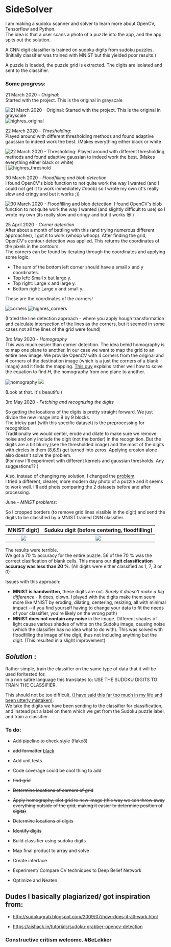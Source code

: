 # SideSolver
I am making a sudoku scanner and solver to learn more about OpenCV, Tensorflow and Python.  
The idea is that a user scans a photo of a puzzle into the app, and the app spits out the solution.


A CNN digit classifier is trained on sudoku digits from sudoku puzzles. (Initially classifier was trained with MNIST but this yielded poor results.)

A puzzle is loaded, the puzzle grid is extracted. The digits are isolated and sent to the classifier.

### Some progress:


21 March 2020 - *Original*:  
Started with the project. This is the original in grayscale

![21 March 2020 - *Original*: Started with the project. This is the original in grayscale](progress/original.png) ![highres_original](progress/highres_original.png)

22 March 2020 - *Thresholding*:  
Played around with different thresholding methods and found adaptive gaussian to indeed work the best. (Makes everything either black or white

![22 March 2020 - *Thresholding*: Played around with different thresholding methods and found adaptive gaussian to indeed work the best. (Makes everything either black or white)](progress/thresholded.png) | ![highres_threshold](progress/highres_threshold.png)


30 March 2020 - *Floodfilling and blob detection*  
I found OpenCV's blob function to not quite work the way I wanted (and I could not get it to work immediately #noob) so I wrote my own (it's really slow and cringy and but it works ;))

![30 March 2020 - *Floodfilling and blob detection*: I found OpenCV's blob function to not quite work the way I wanted (and slightly difficult to use) so I wrote my own (its really slow and cringy and but it works :sunglasses: )](progress/grid.png)  


25 April 2020 - *Corner detection*  
After about a month of battling with this (and trying numerous different approaches), I got it to work (whoop whoop). After finding the grid, OpenCV's contour detection was applied. This returns the coordinates of the pixels in the contours.   
The corners can be found by iterating through the coordinates and applying some logic.    

- The sum of the bottom left corner should have a small x and y coordinates.  
- Top left: Small x but large y.  
- Top right: Large x and large y.  
- Bottom right: Large x and small y.  

These are the coordinates of the corners!

![corners](progress/corners_original.png) ![highres_corners](progress/highres_color_corners.png)

(I tried the line detection approach - where you apply hough transformation and calculate intersection of the lines as the corners, but it seemed in some cases not all the lines of the grid were found)  


3rd May 2020 - *Homography*  
This was much easier than corner detection. The idea behid homography is to map one plane to another. In our case we want to map the grid to an entire new image. We provide OpenCV with 4 corners from the original and 4 corners of the destination image (which is a just the corners of a blank image) and it finds the mapping. [This guy](https://www.learnopencv.com/image-alignment-feature-based-using-opencv-c-python) explains rather well how to solve the equation to find *H*, the homography from one plane to another.  

![homography](progress/applied_homography.png) ![](progress/highres_homography.png)  

(Look at that. It's beautiful)  


3rd May 2020 - *Fetching and recognizing the digits*  

So getting the locations of the digits is pretty straight forward. We just divide the new image into 9 by 9 blocks.  
The tricky part (with this specific dataset) is the preprocessing for recognition.  
Traditionally we would center, erode and dilate to make sure we remove noise and only include the digit (not the border) in the recognition. But the digits are a bit blurry,(see the thresholded image) and the most of the digits with circles in them (8,6,9) get turned into zeros. Applying erosion alone also doesn't solve the problem.  
(For now I'll experiment with different kernels and gaussian thresholds. Any suggestions?? )  

Also, instead of changing my solution, I changed the [problem](https://wimdecoach.nl/korte-ondersteuning/the-problem-is-not-the-problem).  
I tried a different, clearer, more modern day photo of a puzzle and it seems to work well. I'll add phots comparing the 2 datasets before and after processing.

June - *MNIST problems*:

So I cropped borders (to remove grid lines vissible in the digit) and send the digits to be classified by a MNIST trained CNN classifier.  


MNIST digit]             |  Suduku digit (before centering, floodfilling)
:-------------------------:|:-------------------------:
![](progress/1mnist.png)  |  ![](progress/Figure_1.png)

The results were terrible.  
We got a 70 % accuracy for the entire puzzle. 56 of the 70 % was the correct clasification of blank cells. This means our **digit classification accuracy was less than 20 %**. (All digits were either classified as 1, 7, 3 or 0) 

Issues with this approach:   

- **MNIST is handwritten**, these digits are not.  *Surely it doesn't make a big difference*  - It does, clown. I played with the digits make them seem more like MNIST by eroding, dilating, centering, resizing, all with minimal impact --if you find yourself having to change your data to fit the needs of your classifier, you're likely on the wrong path)    
- **MNIST does not contain any noise** in the image. Different shades of light cause various shades of white on the Sudoku image, causing noise (which the classifier has no idea what to do with).  This was solved with floodfilling the image of the digit, thus not including anything but the digit. (This resulted in a slight improvement)  

## *Solution* :  

Rather simple, train the classifier on the same type of data that it will be used for/tested for.  
In a non satire language this translates to: USE THE SUDOKU DIGITS TO TRAIN THE CLASSIFIER.  

This should not be too difficult, [(I have said this far too much in my life and been utterly mistaken)](https://i.gifer.com/KzC.gif).  
We  take the digits we have been sending to the classifier for classification, and instead put a label on them which we get from the Sudoku puzzle label, and train a classifier.



### To do:
- ~~Add pipeline to check style~~ (flake8)
- ~~add formatter~~ [black](https://black.readthedocs.io/en/stable/)
 - Add unit tests. 
- Code coverage could be cool thing to add 
- ~~find grid~~
- ~~Determine locations of corners of grid~~
- ~~Apply homography, plot grid to new image (this way we can throw away everything outside of the grid, making it easier to determine position of digits)~~
- ~~Determine locations of digits~~
- ~~Identify digits~~
- Build classifier using sudoku digits
- Map final product to array and solve

- Create interface

- Experiment/ Compare CV techniques to Deep Belief Network

- Optimize and Neaten 

## Dudes I basically plagiarized/ got inspiration from:
- http://sudokugrab.blogspot.com/2009/07/how-does-it-all-work.html

- https://aishack.in/tutorials/sudoku-grabber-opencv-detection


### Constructive critism welcome. #BeLekker
